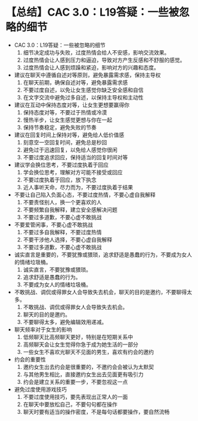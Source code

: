 # 【总结】CAC 3.0：L19答疑：一些被忽略的细节

-   CAC 3.0：L19答疑：一些被忽略的细节
    1.  细节决定成功与失败，过度热情会给人不安感，影响交流效果。
    2.  过度热情会让人感到压力和逼迫，导致对方产生反感和不舒服的感觉。
    3.  过度热情会让人感到烦躁和紧迫，影响对方的兴趣和态度。
-   建议在聊天中遵循自述对等原则，避免暴露需求感，保持主导权
    1.  在聊天前期，确保自述对等，避免暴露需求感
    2.  不要过度自述，以免让女生感觉你缺乏安全感和自信
    3.  在文字交流中避免过多自述，以保持主导权和主动性
-   建议在互动中保持态度对等，让女生更想要赢得你
    1.  保持态度对等，不要过于热情或冷漠
    2.  慢热半步，让女生感觉更想与你在一起
    3.  保持节奏稳定，避免失败的节奏
-   建议在回复时间上保持对等，避免给人低价值感
    1.  刻意空一空回复时间，避免总是秒回
    2.  避免过于迅速回复，以免给人感觉你很闲
    3.  不要过度追求回应，保持适当的回复时间对等
-   建议学会换位思考，不要过度执着于回应
    1.  学会换位思考，理解对方可能不接受或回应
    2.  不要过度执着于回应，放下执念
    3.  近人事听天命，尽力而为，不要过度执着于结果
-   不要让自己陷入负面心态，不要过度热情，不要心虚自我解释
    1.  不要责怪别人，换一个更喜欢的人
    2.  不要频繁自我解释，建立安全感解决问题
    3.  不要过多道歉，不要心虚不敢挑战
-   不要爱管闲事，不要心虚不敢挑战
    1.  不要过多自我解释，不要过度热情
    2.  不要干涉他人选择，不要心虚自我解释
    3.  不要过多道歉，不要心虚不敢挑战
-   诚实直言是重要的，不要犹豫或猥琐，追求舒适是愚蠢的行为，不要成为女人的情绪垃圾桶。
    1.  诚实直言，不要犹豫或猥琐。
    2.  追求舒适是愚蠢的行为。
    3.  不要成为女人的情绪垃圾桶。
-   不敢挑战、调侃或得罪女人会导致失去机会，聊天的目的是邀约，不要聊得太多。
    1.  不敢挑战、调侃或得罪女人会导致失去机会。
    2.  聊天的目的是邀约。
    3.  不要聊得太多，避免编辑效用递减。
-   聊天频率对于女生的影响
    1.  低频聊天比高频聊天更好，特别是在短期关系中
    2.  高频聊天会让女生觉得你急于成为她生活的一部分
    3.  一些女生不喜欢光聊天不见面的男生，喜欢有约会的邀约
-   约会的重要性
    1.  邀约女生出去约会是很重要的，不邀约会会被认为太默契
    2.  与其他男生相比，直接邀约女生出去见面更有吸引力
    3.  约会是建立关系的重要一步，不要忽视这一点
-   避免过度使用游戏技巧
    1.  不要过度使用技巧，要先表现出正常人的一面
    2.  在聊天中要放松自己，不要句句都在操作
    3.  聊天时要有适当的操作密度，不是每句话都要操作，要自然流畅
